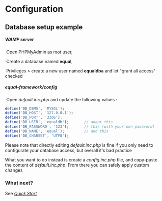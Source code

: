 # Configuration



## Database setup example

##### WAMP server

​	Open PHPMyAdmin as root user,

​	Create a database named **equal**,

​	Privileges > create a new user named **equaldba** and let "grant all access" checked



##### equal-framework/config

​	Open *default.inc.php* and update the following values :

```php
define('DB_DBMS', 'MYSQL'); 
define('DB_HOST', '127.0.0.1'); 
define('DB_PORT', '3306'); 
define('DB_USER', 'equaldb'); 	   	// adapt this
define('DB_PASSWORD', '123');  		// this (with your own password)
define('DB_NAME', 'equal');   		// and this
define('DB_CHARSET', 'UTF8'); 
```

Please note that directly editing *default.inc.php* is fine if you only need to configurate your database access, but overall it's bad practice

What you want to do instead is create a *config.inc.php* file, and copy-paste the content of *default.inc.php*. From there you can safely apply custom changes



### What next?

See [*Quick Start*](quick-start.md)